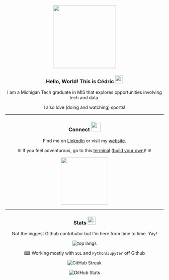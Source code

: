 <div id="about" align="center">
  <img src="https://media.giphy.com/media/NytMLKyiaIh6VH9SPm/giphy.gif" width="200"/>
  
  <h3>Hello, World! This is Cédric <img src="https://media.giphy.com/media/hvRJCLFzcasrR4ia7z/giphy.gif" width="25"></h3>
  
  <p>I am a Michigan Tech graduate in MIS that explores opportunities involving tech and data.</p>
  
  <p>I also love (doing and watching) sports!</p>
  
  <hr>
  
  <h3>Connect <img src="https://media.giphy.com/media/DfmvfaJeDXlEbRuB2N/giphy.gif" width="30"></h3>
  
  <p>Find me on <a href="https://www.linkedin.com/in/cedrickeller/">LinkedIn</a> or visit my <a href="https://cedrickeller.ch">website</a>.</p>
  
  <p>⚞ If you feel adventurous, go to this <a href="https://terminal.cedrickeller.ch">terminal</a> (<a href="https://github.com/Cveinnt/LiveTerm">build your own</a>)! ⚟</p>
  
  <img src="https://media.giphy.com/media/CuuSHzuc0O166MRfjt/giphy.gif" width="150"/>
  
  <hr>
  
</div>

<div id="stats" align="center">
  
  <h3>Stats <img src="https://media.giphy.com/media/uhWLu2lsU0rfLiwYlI/giphy.gif" width="25"></h3>
  
  <p>Not the biggest Github contributor but I'm here from time to time. Yay!</p>
  
  <p><img src="https://github-readme-stats.vercel.app/api/top-langs/?username=cedrickeller-cmd&hide_progress=true&theme=dark" alt="top langs"/></p>
  
  <p>⌨ Working mostly with <code>SQL</code> and <code>Python</code>/<code>Jupyter</code> off Github</p>
  
  <p><img src="http://github-readme-streak-stats.herokuapp.com?user=cedrickeller-cmd&theme=dark" alt="GitHub Streak"/></p>
  
  <p><img src="https://github-readme-stats.vercel.app/api?username=cedrickeller-cmd&&rank_icon=github&theme=dark" alt="GitHub Stats"/></p>

</div>

